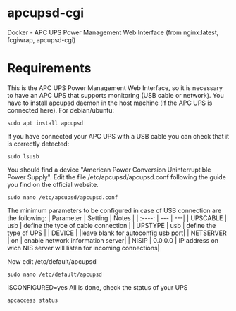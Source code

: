 # apcupsd-cgi
Docker - APC UPS Power Management Web Interface (from nginx:latest, fcgiwrap, apcupsd-cgi)

# Requirements
This is the APC UPS Power Management Web Interface, so it is necessary to have an APC UPS that supports monitoring (USB cable or network). 
You have to install apcupsd daemon in the host machine (if the APC UPS is connected here). For debian/ubuntu:
```
sudo apt install apcupsd
```
If you have connected your APC UPS with a USB cable you can check that it is correctly detected:
```
sudo lsusb
```
You should find a device "American Power Conversion Uninterruptible Power Supply". Edit the file /etc/apcupsd/apcupsd.conf following the guide you find on the official website.
```
sudo nano /etc/apcupsd/apcupsd.conf
```
The minimum parameters to be configured in case of USB connection are the following:
| Parameter | Setting | Notes |
| :----: | --- | ---|
| UPSCABLE | usb | define the tyoe of cable connection |
| UPSTYPE | usb | define the type of UPS |
| DEVICE |  |leave blank for autoconfig usb port| 
| NETSERVER | on | enable network information server|
| NISIP | 0.0.0.0 | IP address on wich NIS server will listen for incoming connections|

Now edit /etc/default/apcupsd
```
sudo nano /etc/default/apcupsd
```
ISCONFIGURED=yes
All is done, check the status of your UPS 
```
apcaccess status
```
